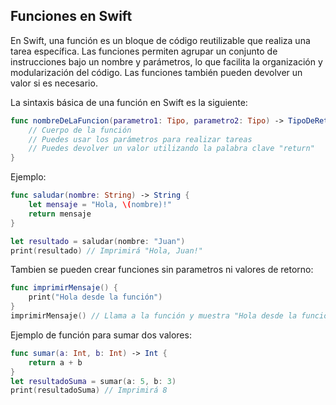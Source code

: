 ## Funciones en Swift

En Swift, una función es un bloque de código reutilizable que realiza una tarea específica. Las funciones permiten agrupar un conjunto de instrucciones bajo un nombre y parámetros, lo que facilita la organización y modularización del código. Las funciones también pueden devolver un valor si es necesario.

La sintaxis básica de una función en Swift es la siguiente:

```swift
func nombreDeLaFuncion(parametro1: Tipo, parametro2: Tipo) -> TipoDeRetorno {
    // Cuerpo de la función
    // Puedes usar los parámetros para realizar tareas
    // Puedes devolver un valor utilizando la palabra clave "return"
}
```
Ejemplo:
```swift
func saludar(nombre: String) -> String {
    let mensaje = "Hola, \(nombre)!"
    return mensaje
}

let resultado = saludar(nombre: "Juan")
print(resultado) // Imprimirá "Hola, Juan!"
```
Tambien se pueden crear funciones sin parametros ni valores de retorno:

```swift
func imprimirMensaje() {
    print("Hola desde la función")
}
imprimirMensaje() // Llama a la función y muestra "Hola desde la función"
```
Ejemplo de función para sumar dos valores: 
```swift
func sumar(a: Int, b: Int) -> Int {
    return a + b
}
let resultadoSuma = sumar(a: 5, b: 3)
print(resultadoSuma) // Imprimirá 8
```
